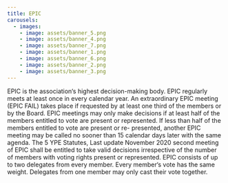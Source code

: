 ```yaml
---
title: EPIC
carousels:
  - images:
    - image: assets/banner_5.png
    - image: assets/banner_4.png
    - image: assets/banner_7.png
    - image: assets/banner_1.png
    - image: assets/banner_6.png
    - image: assets/banner_2.png
    - image: assets/banner_3.png
---
```

EPIC is the association‘s highest decision-making body. EPIC regularly meets at least once 
in every calendar year. An extraordinary EPIC meeting (EPIC FAIL) takes place if requested 
by at least one third of the members or by the Board. 
EPIC meetings may only make decisions if at least half of the members entitled to vote are 
present or represented. If less than half of the members entitled to vote are present or re-
presented, another EPIC meeting may be called no sooner than 15 calendar days later with 
the same agenda. 
The 5 YPE Statutes, Last update November 2020 second meeting of EPIC shall be entitled 
to take valid decisions irrespective of the number of members with voting rights present or 
represented. EPIC consists of up to two delegates from every member. Every member‘s vote 
has the same weight. Delegates from one member may only cast their vote together.
